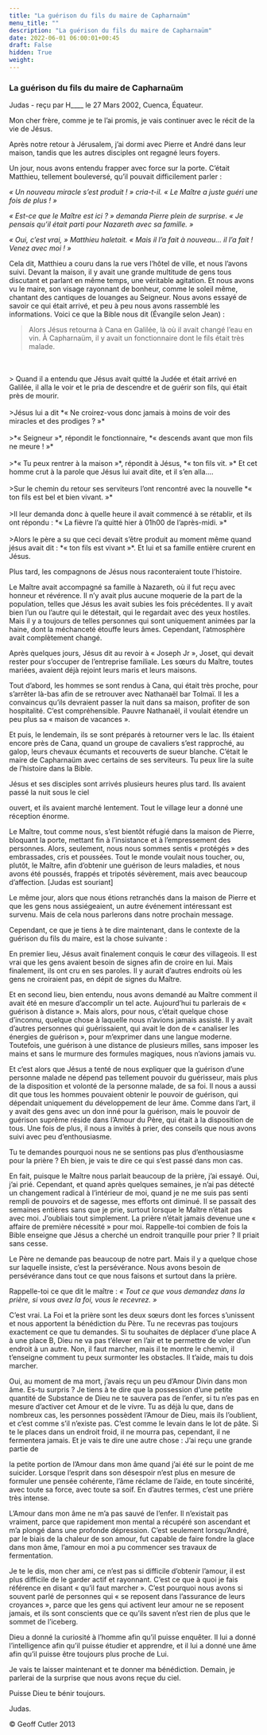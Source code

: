 ```yaml
---
title: "La guérison du fils du maire de Capharnaüm"
menu_title: ""
description: "La guérison du fils du maire de Capharnaüm"
date: 2022-06-01 06:00:01+00:45
draft: False
hidden: True
weight:
---
```

### La guérison du fils du maire de Capharnaüm

Judas - reçu par H____ le 27 Mars 2002, Cuenca, Équateur.

Mon cher frère, comme je te l’ai promis, je vais continuer avec le récit de la vie de Jésus.

Après notre retour à Jérusalem, j’ai dormi avec Pierre et André dans leur maison, tandis que les autres disciples ont regagné leurs foyers.

Un jour, nous avons entendu frapper avec force sur la porte. C’était Matthieu, tellement bouleversé, qu’il pouvait difficilement parler :

*« Un nouveau miracle s’est produit ! » cria-t-il. « Le Maître a juste guéri une fois de plus ! »*

*« Est-ce que le Maître est ici ? » demanda Pierre plein de surprise. « Je pensais qu’il était parti pour Nazareth avec sa famille. »*

*« Oui, c’est vrai, » Matthieu haletait. « Mais il l’a fait à nouveau… il l’a fait ! Venez  avec moi ! »*

Cela dit, Matthieu a couru dans la rue vers l’hôtel de ville, et nous l’avons suivi. Devant la maison, il y avait une grande multitude de gens tous discutant et parlant en même temps, une véritable agitation. Et nous avons vu le maire, son visage rayonnant de bonheur, comme le soleil même, chantant des cantiques de louanges au Seigneur. Nous avons essayé de savoir ce qui était arrivé, et peu à peu nous avons rassemblé les informations. Voici ce que la Bible nous dit (Évangile selon Jean) :

> Alors Jésus retourna à Cana en Galilée, là où il avait changé l’eau en vin. À Capharnaüm, il y avait un fonctionnaire dont le fils était très malade.
<br>
<br>
> Quand il a entendu que Jésus avait quitté la Judée et était arrivé en Galilée, il alla le voir et le pria de descendre et de guérir son fils, qui était près de mourir.
<br>
<br>
>Jésus lui a dit *« Ne croirez-vous donc jamais à moins de voir des miracles et des prodiges ? »*
<br>
<br>
>*« Seigneur »*, répondit le fonctionnaire, *« descends avant que mon fils ne meure ! »*
<br>
<br>
>*« Tu peux rentrer à la maison »*, répondit à Jésus, *« ton fils vit. »* Et cet homme crut à la parole que Jésus lui avait dite, et il s’en alla.…
<br>
<br>
>Sur le chemin du retour ses serviteurs l’ont rencontré avec la nouvelle *« ton fils est bel et bien vivant. »*
<br>
<br>
>Il leur demanda donc à quelle heure il avait commencé à se rétablir, et ils ont répondu : *« La fièvre l’a quitté hier à 01h00 de l’après-midi. »*
<br>
<br>
>Alors le père a su que ceci devait s’être produit au moment même quand jésus avait dit : *« ton fils est vivant »*. Et lui et sa famille entière crurent en Jésus.

Plus tard, les compagnons de Jésus nous raconteraient toute l’histoire.

Le Maître avait accompagné sa famille à Nazareth, où il fut reçu avec honneur et révérence. Il n’y avait plus aucune moquerie de la part de la population, telles que Jésus les avait subies les fois précédentes. Il y avait bien l’un ou l’autre qui le détestait, qui le regardait avec des yeux hostiles. Mais il y a toujours de telles personnes qui sont uniquement animées par la haine, dont la méchanceté étouffe leurs âmes. Cependant, l’atmosphère avait complètement changé.

Après quelques jours, Jésus dit au revoir à « Joseph Jr », Joset, qui devait rester pour s’occuper de l’entreprise familiale. Les sœurs du Maître, toutes mariées, avaient déjà rejoint leurs maris et leurs maisons.

Tout d’abord, les hommes se sont rendus à Cana, qui était très proche, pour s’arrêter là-bas afin de se retrouver avec Nathanaël bar Tolmaï. Il les a convaincus qu’ils devraient passer la nuit dans sa maison, profiter de son hospitalité. C’est compréhensible. Pauvre Nathanaël, il voulait étendre un peu plus sa « maison de vacances  ».

Et puis, le lendemain, ils se sont préparés à retourner vers le lac. Ils étaient encore près de Cana, quand un groupe de cavaliers s’est rapproché, au galop, leurs chevaux écumants et recouverts de sueur blanche. C’était le maire de Capharnaüm avec certains de ses serviteurs. Tu peux lire la  suite de l’histoire dans la Bible.

Jésus et ses disciples sont arrivés plusieurs heures plus tard. Ils avaient passé la nuit sous le ciel

ouvert, et ils avaient marché lentement. Tout le village leur a donné une réception énorme.

Le Maître, tout comme nous, s’est bientôt réfugié dans la maison de Pierre, bloquant la porte, mettant fin à l’insistance et à l’empressement des personnes. Alors, seulement, nous nous sommes sentis « protégés » des embrassades, cris et poussées. Tout le monde voulait nous toucher, ou, plutôt, le Maître, afin d’obtenir une guérison de leurs maladies, et nous avons été poussés, frappés et tripotés sévèrement, mais avec beaucoup d’affection. [Judas est souriant]

Le même jour, alors que nous étions retranchés dans la maison de Pierre et que les gens nous assiégeaient, un autre événement intéressant est survenu. Mais de cela nous parlerons dans notre prochain message.

Cependant, ce que je tiens à te dire maintenant, dans le contexte de la guérison du fils du maire, est la chose suivante :

En premier lieu, Jésus avait finalement conquis le cœur des villageois. Il est vrai que les gens avaient besoin de signes afin de croire en lui. Mais finalement, ils ont cru en ses paroles. Il y aurait d’autres endroits où les gens ne croiraient pas, en dépit de signes du Maître.

Et en second lieu, bien entendu, nous avons demandé au Maître comment il avait été en mesure d’accomplir un tel acte. Aujourd’hui tu parlerais de « guérison à distance ». Mais alors, pour nous, c’était quelque chose d’inconnu, quelque chose à laquelle nous n’avions jamais assisté. Il y avait d’autres personnes qui guérissaient, qui avait le don de « canaliser les énergies de guérison », pour m’exprimer dans une langue moderne. Toutefois, une guérison à une distance de plusieurs milles, sans imposer les mains et sans le murmure des formules magiques, nous n’avions jamais vu.

Et c’est alors que Jésus a tenté de nous expliquer que la guérison d’une personne malade ne dépend pas tellement pouvoir du guérisseur, mais plus de la disposition et volonté de la personne malade, de sa foi. Il nous a aussi dit que tous les hommes pouvaient obtenir le pouvoir de guérison, qui dépendait uniquement du développement de leur âme. Comme dans l’art, il y avait des gens avec un don inné pour la guérison, mais le pouvoir de guérison suprême réside dans l’Amour du Père, qui était à la disposition de tous. Une fois de plus, il nous a invités à prier, des conseils que nous avons suivi avec peu d’enthousiasme.

Tu te demandes pourquoi nous ne se sentions pas plus d’enthousiasme pour la prière ? Eh bien, je vais te dire ce qui s’est passé dans mon cas.

En fait, puisque le Maître nous parlait beaucoup de la prière, j’ai essayé. Oui, j’ai prié. Cependant, et quand après quelques semaines, je n’ai pas détecté un changement radical à l’intérieur de moi, quand je ne me suis pas senti rempli de pouvoirs et de sagesse, mes efforts ont diminué. Il se passait des semaines entières sans que je prie, surtout lorsque le Maître n’était pas avec moi. J’oubliais  tout simplement. La prière n’était jamais devenue une « affaire de première nécessité » pour moi. Rappelle-toi combien de fois la Bible enseigne que Jésus a cherché un endroit tranquille pour prier ? Il priait sans cesse.

Le Père ne demande pas beaucoup de notre part. Mais il y a quelque chose sur laquelle insiste, c’est la persévérance. Nous avons besoin de persévérance dans tout ce que nous faisons et surtout dans la prière.

Rappelle-toi ce que dit le maître : *« Tout ce que vous demandez dans la prière, si vous avez la foi, vous le recevrez. »*

C’est vrai. La Foi et la prière sont les deux sœurs dont les forces s’unissent et nous apportent la bénédiction du Père. Tu ne recevras pas toujours exactement ce que tu demandes. Si tu souhaites de déplacer d’une place A à une place B, Dieu ne va pas t’élever en l’air et te permettre de voler d’un endroit à un autre. Non, il faut marcher, mais il te montre le chemin, il t’enseigne comment tu peux surmonter les obstacles. Il t’aide, mais tu dois marcher.

Oui, au moment de ma mort, j’avais reçu un peu d’Amour Divin dans mon âme. Es-tu surpris ? Je tiens à te dire que la possession d’une petite quantité de Substance de Dieu ne te sauvera pas de l’enfer, si tu n’es pas en mesure d’activer cet Amour et de le vivre. Tu as déjà lu que, dans de nombreux cas, les personnes possèdent l’Amour de Dieu, mais ils l’oublient, et c’est comme s’il n’existe pas. C’est comme le levain dans le lot de pâte. Si te le places dans un endroit froid, il ne mourra pas, cependant, il ne fermentera jamais. Et je vais te dire une autre chose : J’ai reçu une grande partie de

la petite portion de l’Amour dans mon âme quand j’ai été sur le point de me suicider. Lorsque l’esprit dans son désespoir n’est plus en mesure de formuler une pensée cohérente, l’âme réclame de l’aide, en toute sincérité, avec toute sa force, avec toute sa soif. En d’autres termes, c’est une prière très intense.

L’Amour dans mon âme ne m’a pas sauvé de l’enfer. Il n’existait pas vraiment, parce que rapidement mon mental a récupéré son ascendant et m’a plongé dans une profonde dépression. C’est seulement lorsqu’André, par le biais de la chaleur de son amour, fut capable de faire fondre la glace dans mon âme, l’amour en moi a pu commencer ses travaux de fermentation.

Je te le dis, mon cher ami, ce n’est pas si difficile d’obtenir l’amour, il est plus difficile de le garder actif et rayonnant. C’est ce que à quoi je fais référence en disant « qu’il faut marcher ». C’est pourquoi nous avons si souvent parlé de personnes qui « se reposent dans l’assurance de leurs croyances », parce que les gens qui activent leur amour ne se reposent jamais, et ils sont conscients que ce qu’ils savent n’est rien de plus que le sommet de l’iceberg.

Dieu a donné la curiosité à l’homme afin qu’il puisse enquêter. Il lui a donné l’intelligence afin qu’il puisse étudier et apprendre, et il lui a donné une âme afin qu’il puisse être toujours plus proche de Lui.

Je vais te laisser maintenant et te donner ma bénédiction. Demain, je parlerai de la surprise que nous avons reçue du ciel.

Puisse Dieu te bénir toujours.

Judas.



© Geoff Cutler 2013